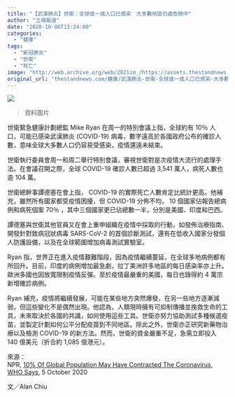```yaml
---
title: "【武漢肺炎】世衛：全球或一成人口已感染　大多數地區仍處危險中"
author: "立場報道"
date: "2020-10-06T13:24:00"
categories:
  - "健康"
tags:
  - "新冠肺炎"
  - "世衛"
  - "死亡"
image: "http://web.archive.org/web/2021im_/https://assets.thestandnews.com/media/photos/01_IQBNH.jpg"
original_url: "thestandnews.com/健康/武漢肺炎-世衛-全球或一成人口已感染-大多數地區仍處危險中"
---
```

![](http://web.archive.org/web/2021im_/https://assets.thestandnews.com/media/photos/01_IQBNH.jpg)
> 資料圖片

世衛緊急健康計劃總監 Mike Ryan 在周一的特別會議上指，全球約有 10％ 人口，可能已感染武漢肺炎 (COVID-19) 病毒，數字遠高於各國政府公布的確診人數，意味全球大多數人口仍容易受感染，疫情還遠未結束。

世衛執行委員會周一和周二舉行特別會議，審視世衛對是次疫情大流行的處理手法。在會議召開之際，全球 COVID-19 確診人數已超過 3,541 萬人，病死人數也逾 104 萬。

世衛總幹事譚德塞在會上指， COVID-19 的實際死亡人數肯定比統計更高。他補充，雖然所有國家都受疫情困擾，但 COVID-19 分佈不均， 10 個國家佔報告總病例和病死個案 70％ ，其中三個國家更已佔總數一半，分別是美國、印度和巴西。

譚德塞與世衛其他官員又在會上重申組織在疫情中採取的行動，如發佈治療指南、開發針對致病冠狀病毒 SARS-CoV-2 的首個診斷測試，還有在低收入國家分發個人防護設備，以及在全球範圍增加病毒測試實驗室。

Ryan 指，世界正在進入疫情艱難階段，因為疫情繼續蔓延，在全球多地病例都有所回升。目前，印度的病例增加最急劇，拉丁美洲許多地區的每日感染率亦上升。歐洲多國也因放寬限制疫情反彈。至於疫情最嚴重的美國，每日也錄得約 4 萬宗新增確診病例。

Ryan 補充，疫情將繼續發展，可能在某些地方突然爆發，在另一些地方逐漸減弱，但這些變化不是偶然出現。他認為，人類現時擁有可抑制傳播並挽救生命的工具，未來取決於各國的共識，如何使用這些工具。世衛亦努力協助測試多種候選疫苗，並製定計劃如何公平分配疫苗到不同地區。除此之外，世衛亦正研究新藥物治療以及檢測 COVID-19 的新方法。然而，世衛的資金嚴重不足，急需立即投入 140 億美元（折合約 1,085 億港元）。

來源：  
NPR, [10% Of Global Population May Have Contracted The Coronavirus, WHO Says](http://web.archive.org/web/20211229132142/https://www.npr.org/sections/coronavirus-live-updates/2020/10/05/920453483/10-of-global-population-may-have-contracted-the-coronavirus-who-says), 5 October 2020

文／Alan Chiu